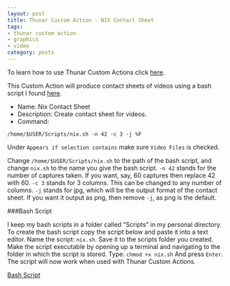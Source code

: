 ```yaml
---
layout: post
title: Thunar Custom Action - NIX Contact Sheet
tags:
- thunar custom action
- graphics
- video
category: posts
---
```

To learn how to use Thunar Custom Actions click [here](http://birchwell.github.io/posts/thunar-custom-action-tutorial-convert-video-to-avi/).

This Custom Action will produce contact sheets of videos using a bash script I found [here](http://p.outlyer.net/vcs/#issues).

* Name: Nix Contact Sheet
* Description: Create contact sheet for videos.
* Command: 

`/home/$USER/Scripts/nix.sh -n 42 -c 3 -j %F`

Under `Appears if selection contains` make sure `Video Files` is checked.

Change `/home/$USER/Scripts/nix.sh` to the path of the bash script, and change `nix.sh` to the name you give the bash script. `-n 42` stands for the number of captures taken. If you want, say, 60 captures then replace 42 with 60. `-c 3` stands for 3 columns. This can be changed to any number of columns. `-j` stands for jpg, which will be the output format of the contact sheet. If you want it output as png, then remove `-j`, as png is the default. 

###Bash Script

I keep my bash scripts in a folder called “Scripts” in my personal directory. To create the bash script copy the script below and paste it into a text editor. Name the script: `nix.sh`. Save it to the scripts folder you created. Make the script executable by opening up a terminal and navigating to the folder in which the script is stored. Type: `chmod +x nix.sh` And press `Enter`. The script will now work when used with Thunar Custom Actions.

[Bash Script](http://gist.github.com/Birchwell/f9372759efe5dcbc8d32)
